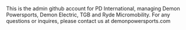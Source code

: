 This is the admin github account for PD International, managing Demon Powersports, Demon Electric, TGB and Ryde Micromobility.
For any questions or inquires, please contact us at demonpowersports.com
